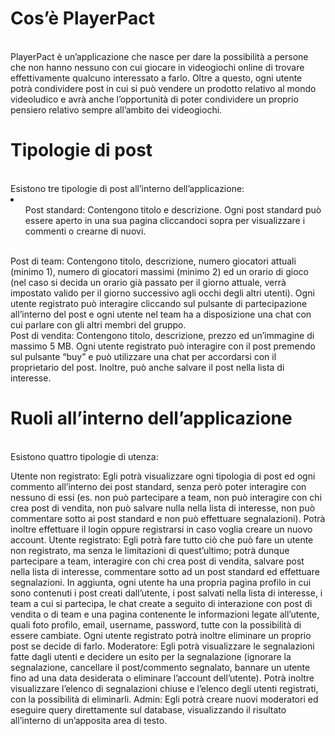 <h1>Cos’è PlayerPact</h1> <br />
PlayerPact è un’applicazione che nasce per dare la possibilità a persone che non hanno nessuno con cui giocare in videogiochi online di trovare effettivamente qualcuno interessato a farlo. Oltre a questo, ogni utente potrà condividere post in cui si può vendere un prodotto relativo al mondo videoludico e avrà anche l’opportunità di poter condividere un proprio pensiero relativo sempre all’ambito dei videogiochi.

<h1>Tipologie di post </h1> <br />
Esistono tre tipologie di post all’interno dell’applicazione:<br />
<li>
  <ul> Post standard: Contengono titolo e descrizione. Ogni post standard può essere aperto in una sua pagina cliccandoci sopra per visualizzare i commenti o crearne di nuovi.</ul><br />
Post di team: Contengono titolo, descrizione, numero giocatori attuali (minimo 1), numero di giocatori massimi (minimo 2) ed un orario di gioco (nel caso si decida un orario già passato per il giorno attuale, verrà impostato valido per il giorno successivo agli occhi degli altri utenti). Ogni utente registrato può interagire cliccando sul pulsante di partecipazione all’interno del post e ogni utente nel team ha a disposizione una chat con cui parlare con gli altri membri del gruppo.<br />
Post di vendita: Contengono titolo, descrizione, prezzo ed un’immagine di massimo 5 MB. Ogni utente registrato può interagire con il post premendo sul pulsante “buy” e può utilizzare una chat per accordarsi con il proprietario del post. Inoltre, può anche salvare il post nella lista di interesse.
</li>
<h1>Ruoli all’interno dell’applicazione</h1><br />
Esistono quattro tipologie di utenza:

Utente non registrato: Egli potrà visualizzare ogni tipologia di post ed ogni commento all’interno dei post standard, senza però poter interagire con nessuno di essi (es. non può partecipare a team, non può interagire con chi crea post di vendita, non può salvare nulla nella lista di interesse, non può commentare sotto ai post standard e non può effettuare segnalazioni). Potrà inoltre effettuare il login oppure registrarsi in caso voglia creare un nuovo account.
Utente registrato: Egli potrà fare tutto ciò che può fare un utente non registrato, ma senza le limitazioni di quest’ultimo; potrà dunque partecipare a team, interagire con chi crea post di vendita, salvare post nella lista di interesse, commentare sotto ad un post standard ed effettuare segnalazioni. In aggiunta, ogni utente ha una propria pagina profilo in cui sono contenuti i post creati dall’utente, i post salvati nella lista di interesse, i team a cui si partecipa, le chat create a seguito di interazione con post di vendita o di team e una pagina contenente le informazioni legate all’utente, quali foto profilo, email, username, password, tutte con la possibilità di essere cambiate. Ogni utente registrato potrà inoltre eliminare un proprio post se decide di farlo.
Moderatore: Egli potrà visualizzare le segnalazioni fatte dagli utenti e decidere un esito per la segnalazione (ignorare la segnalazione, cancellare il post/commento segnalato, bannare un utente fino ad una data desiderata o eliminare l’account dell’utente). Potrà inoltre visualizzare l’elenco di segnalazioni chiuse e l’elenco degli utenti registrati, con la possibilità di eliminarli.
Admin: Egli potrà creare nuovi moderatori ed eseguire query direttamente sul database, visualizzando il risultato all’interno di un’apposita area di testo.
